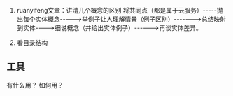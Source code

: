 1. ruanyifeng文章：讲清几个概念的区别
	将共同点（都是属于云服务）-----抛出每个实体概念----->举例子让人理解情景（例子区别）------->总结映射到实体---->细说概念（并给出实体例子）------>再谈实体差异。

2. 看目录结构 


## 工具
有什么用？ 如何用？